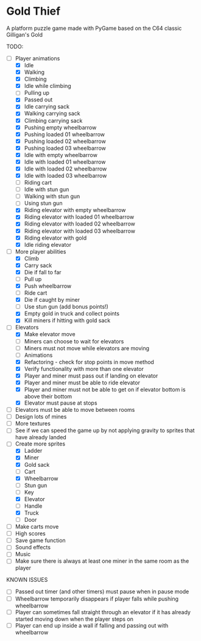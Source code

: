 # Gold Thief
A platform puzzle game made with PyGame based on the C64 classic Gilligan's Gold

TODO:  
- [ ] Player animations  
    - [x] Idle
    - [x] Walking
    - [x] Climbing
    - [x] Idle while climbing
    - [ ] Pulling up
    - [x] Passed out
    - [x] Idle carrying sack
    - [x] Walking carrying sack
    - [x] Climbing carrying sack
    - [x] Pushing empty wheelbarrow
    - [x] Pushing loaded 01 wheelbarrow
    - [x] Pushing loaded 02 wheelbarrow
    - [x] Pushing loaded 03 wheelbarrow
    - [x] Idle with empty wheelbarrow
    - [x] Idle with loaded 01 wheelbarrow
    - [x] Idle with loaded 02 wheelbarrow
    - [x] Idle with loaded 03 wheelbarrow
    - [ ] Riding cart
    - [ ] Idle with stun gun
    - [ ] Walking with stun gun
    - [ ] Using stun gun
    - [x] Riding elevator with empty wheelbarrow 
    - [x] Riding elevator with loaded 01 wheelbarrow
    - [x] Riding elevator with loaded 02 wheelbarrow
    - [x] Riding elevator with loaded 03 wheelbarrow
    - [x] Riding elevator with gold
    - [x] Idle riding elevator
- [ ] More player abilities
    - [x] Climb
    - [x] Carry sack
    - [x] Die if fall to far
    - [ ] Pull up
    - [x] Push wheelbarrow
    - [ ] Ride cart   
    - [x] Die if caught by miner 
    - [ ] Use stun gun (add bonus points!)    
    - [x] Empty gold in truck and collect points
    - [x] Kill miners if hitting with gold sack
- [ ] Elevators
    - [x] Make elevator move
    - [ ] Miners can choose to wait for elevators
    - [ ] Miners must not move while elevators are moving
    - [ ] Animations
    - [x] Refactoring - check for stop points in move method
    - [x] Verify functionality with more than one elevator    
    - [x] Player and miner must pass out if landing on elevator
    - [x] Player and miner must be able to ride elevator
    - [x] Player and miner must not be able to get on if elevator bottom is above their bottom
    - [x] Elevator must pause at stops
- [ ] Elevators must be able to move between rooms    
- [ ] Design lots of mines
- [ ] More textures
- [ ] See if we can speed the game up by not applying gravity to sprites that have already landed
- [ ] Create more sprites
    - [X] Ladder
    - [X] Miner
    - [X] Gold sack
    - [ ] Cart
    - [x] Wheelbarrow
    - [ ] Stun gun
    - [ ] Key
    - [x] Elevator
    - [ ] Handle
    - [x] Truck
    - [ ] Door  
- [ ] Make carts move
- [ ] High scores
- [ ] Save game function
- [ ] Sound effects
- [ ] Music
- [ ] Make sure there is always at least one miner in the same room as the player
    
KNOWN ISSUES
- [ ] Passed out timer (and other timers) must pause when in pause mode
- [ ] Wheelbarrow temporarily disappears if player falls while pushing wheelbarrow
- [ ] Player can sometimes fall straight through an elevator if it has already started moving down when the player steps on
- [ ] Player can end up inside a wall if falling and passing out with wheelbarrow
